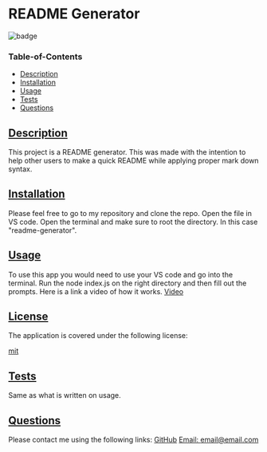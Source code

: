 
# README Generator
    

![badge](https://img.shields.io/badge/license-mit-teal)

### Table-of-Contents
* [Description](#description)
* [Installation](#installation)
* [Usage](#usage)
* [Tests](#tests)
* [Questions](#questions)
    
## [Description](#table-of-contents)
This project is a README generator. This was made with the intention to help other users to make a quick README while applying proper mark down syntax.
   
## [Installation](#table-of-contents)
Please feel free to go to my repository and clone the repo. Open the file in VS code. Open the terminal and make sure to root the directory. In this case "readme-generator".

## [Usage](#table-of-contents)
To use this app you would need to use your VS code and go into the terminal. Run the node index.js on the right directory and then fill out the prompts. Here is a link a video of how it works. [Video](https://files.slack.com/files-tmb/T03NQQ9JQQN-F043LVAAATU-d9ea5e94fe/2022-09-23_00-32-39.mp4)
    

## [License](#table-of-contents)
The application is covered under the following license:

[mit](https://choosealicense.com/licenses/mit)


## [Tests](#table-of-contents)
Same as what is written on usage.
## [Questions](#table-of-contents)
Please contact me using the following links:
[GitHub](https://github.com/undefined)
[Email: email@email.com](mailto:email@email.com)
